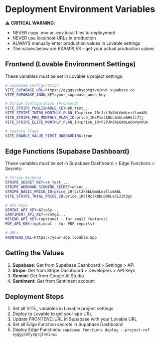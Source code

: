 # Deployment Environment Variables

⚠️ **CRITICAL WARNING**: 
- NEVER copy .env or .env.local files to deployment
- NEVER use localhost URLs in production
- ALWAYS manually enter production values in Lovable settings
- The values below are EXAMPLES - get your actual production values

## Frontend (Lovable Environment Settings)

These variables must be set in Lovable's project settings:

```bash
# Supabase Configuration
VITE_SUPABASE_URL=https://eyggysehyeptgtvninwi.supabase.co
VITE_SUPABASE_ANON_KEY=your_supabase_anon_key

# Stripe Configuration (Frontend)
VITE_STRIPE_PUBLISHABLE_KEY=pk_test_...
VITE_STRIPE_INTRO_MONTHLY_PLAN_ID=price_1RrJztJk8bLGmbLeztlumA6L
VITE_STRIPE_PRO_MONTHLY_PLAN_ID=price_1RrP1xJk8bLGmbLeAH6Ji7tj
VITE_STRIPE_ELITE_MONTHLY_PLAN_ID=price_1RrP2PJk8bLGmbLe0oVynKUo

# Feature Flags
VITE_ENABLE_VALUE_FIRST_ONBOARDING=true
```

## Edge Functions (Supabase Dashboard)

These variables must be set in Supabase Dashboard > Edge Functions > Secrets:

```bash
# Stripe Backend
STRIPE_SECRET_KEY=sk_test_...
STRIPE_WEBHOOK_SIGNING_SECRET=whsec_...
STRIPE_BASIC_PRICE_ID=price_1RrJztJk8bLGmbLeztlumA6L
VITE_STRIPE_TRIAL_PRICE_ID=price_1RtlRcJk8bLGmbLeCL2ZK3gn

# API Keys
GEMINI_API_KEY=AIzaSy...
SANTIMENT_API_KEY=n7smg2...
RESEND_API_KEY=(optional - for email features)
PDF_API_KEY=(optional - for PDF reports)

# URLs
FRONTEND_URL=https://your-app.lovable.app
```

## Getting the Values

1. **Supabase**: Get from Supabase Dashboard > Settings > API
2. **Stripe**: Get from Stripe Dashboard > Developers > API Keys
3. **Gemini**: Get from Google AI Studio
4. **Santiment**: Get from Santiment account

## Deployment Steps

1. Set all VITE_ variables in Lovable project settings
2. Deploy to Lovable to get your app URL
3. Update FRONTEND_URL in Supabase with your Lovable URL
4. Set all Edge Function secrets in Supabase Dashboard
5. Deploy Edge Functions: `supabase functions deploy --project-ref eyggysehyeptgtvninwi`